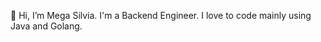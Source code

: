 👋 Hi, I’m Mega Silvia. I'm a Backend Engineer. I love to code mainly using Java and Golang.

<!---
silviashi453/silviashi453 is a ✨ special ✨ repository because its `README.md` (this file) appears on your GitHub profile.
You can click the Preview link to take a look at your changes.
--->
